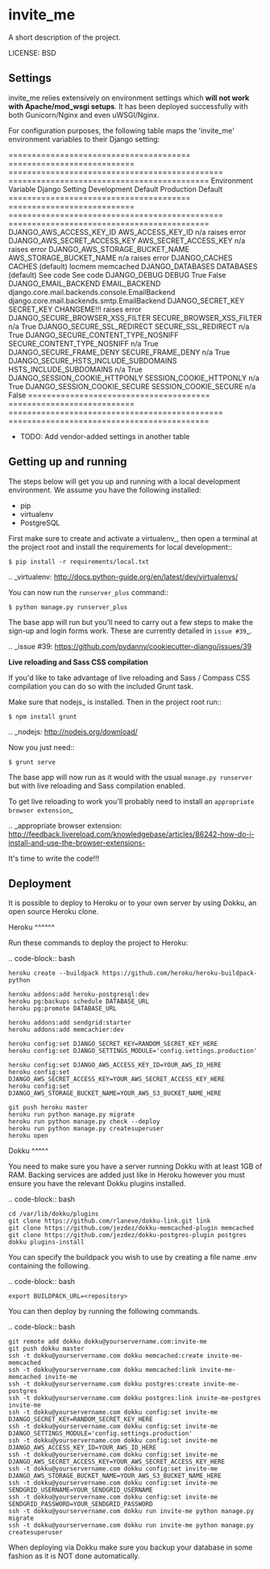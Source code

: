 invite_me
==============================

A short description of the project.


LICENSE: BSD

Settings
------------

invite_me relies extensively on environment settings which **will not work with Apache/mod_wsgi setups**. It has been deployed successfully with both Gunicorn/Nginx and even uWSGI/Nginx.

For configuration purposes, the following table maps the 'invite_me' environment variables to their Django setting:

======================================= =========================== ============================================== ===========================================
Environment Variable                    Django Setting              Development Default                            Production Default
======================================= =========================== ============================================== ===========================================
DJANGO_AWS_ACCESS_KEY_ID                AWS_ACCESS_KEY_ID           n/a                                            raises error
DJANGO_AWS_SECRET_ACCESS_KEY            AWS_SECRET_ACCESS_KEY       n/a                                            raises error
DJANGO_AWS_STORAGE_BUCKET_NAME          AWS_STORAGE_BUCKET_NAME     n/a                                            raises error
DJANGO_CACHES                           CACHES (default)            locmem                                         memcached
DJANGO_DATABASES                        DATABASES (default)         See code                                       See code
DJANGO_DEBUG                            DEBUG                       True                                           False
DJANGO_EMAIL_BACKEND                    EMAIL_BACKEND               django.core.mail.backends.console.EmailBackend django.core.mail.backends.smtp.EmailBackend
DJANGO_SECRET_KEY                       SECRET_KEY                  CHANGEME!!!                                    raises error
DJANGO_SECURE_BROWSER_XSS_FILTER        SECURE_BROWSER_XSS_FILTER   n/a                                            True
DJANGO_SECURE_SSL_REDIRECT              SECURE_SSL_REDIRECT         n/a                                            True
DJANGO_SECURE_CONTENT_TYPE_NOSNIFF      SECURE_CONTENT_TYPE_NOSNIFF n/a                                            True
DJANGO_SECURE_FRAME_DENY                SECURE_FRAME_DENY           n/a                                            True
DJANGO_SECURE_HSTS_INCLUDE_SUBDOMAINS   HSTS_INCLUDE_SUBDOMAINS     n/a                                            True
DJANGO_SESSION_COOKIE_HTTPONLY          SESSION_COOKIE_HTTPONLY     n/a                                            True
DJANGO_SESSION_COOKIE_SECURE            SESSION_COOKIE_SECURE       n/a                                            False
======================================= =========================== ============================================== ===========================================

* TODO: Add vendor-added settings in another table

Getting up and running
----------------------

The steps below will get you up and running with a local development environment. We assume you have the following installed:

* pip
* virtualenv
* PostgreSQL

First make sure to create and activate a virtualenv_, then open a terminal at the project root and install the requirements for local development::

    $ pip install -r requirements/local.txt

.. _virtualenv: http://docs.python-guide.org/en/latest/dev/virtualenvs/

You can now run the ``runserver_plus`` command::

    $ python manage.py runserver_plus

The base app will run but you'll need to carry out a few steps to make the sign-up and login forms work. These are currently detailed in `issue #39`_.

.. _issue #39: https://github.com/pydanny/cookiecutter-django/issues/39

**Live reloading and Sass CSS compilation**

If you'd like to take advantage of live reloading and Sass / Compass CSS compilation you can do so with the included Grunt task.

Make sure that nodejs_ is installed. Then in the project root run::

    $ npm install grunt

.. _nodejs: http://nodejs.org/download/

Now you just need::

    $ grunt serve

The base app will now run as it would with the usual ``manage.py runserver`` but with live reloading and Sass compilation enabled.

To get live reloading to work you'll probably need to install an `appropriate browser extension`_

.. _appropriate browser extension: http://feedback.livereload.com/knowledgebase/articles/86242-how-do-i-install-and-use-the-browser-extensions-

It's time to write the code!!!


Deployment
------------

It is possible to deploy to Heroku or to your own server by using Dokku, an open source Heroku clone.

Heroku
^^^^^^

Run these commands to deploy the project to Heroku:

.. code-block:: bash

    heroku create --buildpack https://github.com/heroku/heroku-buildpack-python

    heroku addons:add heroku-postgresql:dev
    heroku pg:backups schedule DATABASE_URL
    heroku pg:promote DATABASE_URL

    heroku addons:add sendgrid:starter
    heroku addons:add memcachier:dev

    heroku config:set DJANGO_SECRET_KEY=RANDOM_SECRET_KEY_HERE
    heroku config:set DJANGO_SETTINGS_MODULE='config.settings.production'

    heroku config:set DJANGO_AWS_ACCESS_KEY_ID=YOUR_AWS_ID_HERE
    heroku config:set DJANGO_AWS_SECRET_ACCESS_KEY=YOUR_AWS_SECRET_ACCESS_KEY_HERE
    heroku config:set DJANGO_AWS_STORAGE_BUCKET_NAME=YOUR_AWS_S3_BUCKET_NAME_HERE

    git push heroku master
    heroku run python manage.py migrate
    heroku run python manage.py check --deploy
    heroku run python manage.py createsuperuser
    heroku open

Dokku
^^^^^

You need to make sure you have a server running Dokku with at least 1GB of RAM. Backing services are
added just like in Heroku however you must ensure you have the relevant Dokku plugins installed.

.. code-block:: bash

    cd /var/lib/dokku/plugins
    git clone https://github.com/rlaneve/dokku-link.git link
    git clone https://github.com/jezdez/dokku-memcached-plugin memcached
    git clone https://github.com/jezdez/dokku-postgres-plugin postgres
    dokku plugins-install

You can specify the buildpack you wish to use by creating a file name .env containing the following.

.. code-block:: bash

    export BUILDPACK_URL=<repository>

You can then deploy by running the following commands.

..  code-block:: bash

    git remote add dokku dokku@yourservername.com:invite-me
    git push dokku master
    ssh -t dokku@yourservername.com dokku memcached:create invite-me-memcached
    ssh -t dokku@yourservername.com dokku memcached:link invite-me-memcached invite-me
    ssh -t dokku@yourservername.com dokku postgres:create invite-me-postgres
    ssh -t dokku@yourservername.com dokku postgres:link invite-me-postgres invite-me
    ssh -t dokku@yourservername.com dokku config:set invite-me DJANGO_SECRET_KEY=RANDOM_SECRET_KEY_HERE
    ssh -t dokku@yourservername.com dokku config:set invite-me DJANGO_SETTINGS_MODULE='config.settings.production'
    ssh -t dokku@yourservername.com dokku config:set invite-me DJANGO_AWS_ACCESS_KEY_ID=YOUR_AWS_ID_HERE
    ssh -t dokku@yourservername.com dokku config:set invite-me DJANGO_AWS_SECRET_ACCESS_KEY=YOUR_AWS_SECRET_ACCESS_KEY_HERE
    ssh -t dokku@yourservername.com dokku config:set invite-me DJANGO_AWS_STORAGE_BUCKET_NAME=YOUR_AWS_S3_BUCKET_NAME_HERE
    ssh -t dokku@yourservername.com dokku config:set invite-me SENDGRID_USERNAME=YOUR_SENDGRID_USERNAME
    ssh -t dokku@yourservername.com dokku config:set invite-me SENDGRID_PASSWORD=YOUR_SENDGRID_PASSWORD
    ssh -t dokku@yourservername.com dokku run invite-me python manage.py migrate
    ssh -t dokku@yourservername.com dokku run invite-me python manage.py createsuperuser

When deploying via Dokku make sure you backup your database in some fashion as it is NOT done automatically.
